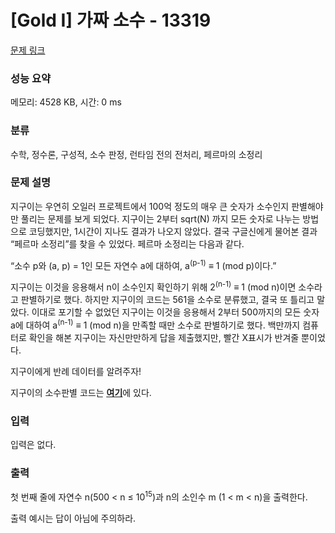 # [Gold I] 가짜 소수 - 13319 

[문제 링크](https://www.acmicpc.net/problem/13319) 

### 성능 요약

메모리: 4528 KB, 시간: 0 ms

### 분류

수학, 정수론, 구성적, 소수 판정, 런타임 전의 전처리, 페르마의 소정리

### 문제 설명

<p>지구이는 우연히 오일러 프로젝트에서 100억 정도의 매우 큰 숫자가 소수인지 판별해야만 풀리는 문제를 보게 되었다. 지구이는 2부터 sqrt(N) 까지 모든 숫자로 나누는 방법으로 코딩했지만, 1시간이 지나도 결과가 나오지 않았다. 결국 구글신에게 물어본 결과 “페르마 소정리”를 찾을 수 있었다. 페르마 소정리는 다음과 같다.</p>

<p>“소수 p와 (a, p) = 1인 모든 자연수 a에 대하여, a<sup>(p-1)</sup> ≡ 1 (mod p)이다.”</p>

<p>지구이는 이것을 응용해서 n이 소수인지 확인하기 위해 2<sup>(n-1)</sup> ≡ 1 (mod n)이면 소수라고 판별하기로 했다. 하지만 지구이의 코드는 561을 소수로 분류했고, 결국 또 틀리고 말았다. 이대로 포기할 수 없었던 지구이는 이것을 응용해서 2부터 500까지의 모든 숫자 a에 대하여 a<sup>(n-1)</sup> ≡ 1 (mod n)을 만족할 때만 소수로 판별하기로 했다. 백만까지 컴퓨터로 확인을 해본 지구이는 자신만만하게 답을 제출했지만, 빨간 X표시가 반겨줄 뿐이었다.</p>

<p>지구이에게 반례 데이터를 알려주자!</p>

<p>지구이의 소수판별 코드는 <a href="https://onlinejudgeimages.s3-ap-northeast-1.amazonaws.com/problem/13319/pseudo_prime.cpp"><strong><u>여기</u></strong></a>에 있다.</p>

### 입력 

 <p>입력은 없다.</p>

### 출력 

 <p>첫 번째 줄에 자연수 n(500 < n ≤ 10<sup>15</sup>)과 n의 소인수 m (1 < m < n)을 출력한다.</p>

<p>출력 예시는 답이 아님에 주의하라.</p>

